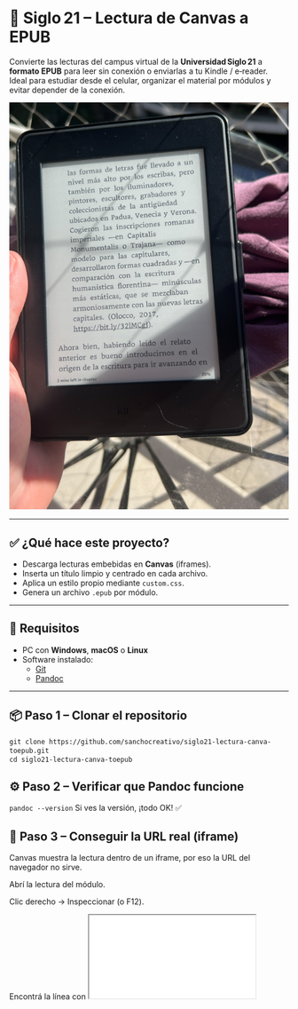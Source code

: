 # 📘 Siglo 21 – Lectura de Canvas a EPUB

Convierte las lecturas del campus virtual de la **Universidad Siglo 21** a **formato EPUB** para leer sin conexión o enviarlas a tu Kindle / e‑reader.  
Ideal para estudiar desde el celular, organizar el material por módulos y evitar depender de la conexión.

![Preview](https://raw.githubusercontent.com/sanchocreativo/siglo21-lectura-canva-toepub/refs/heads/main/Screenshot%202025-05-04%20144217.png)


---

## ✅ ¿Qué hace este proyecto?

- Descarga lecturas embebidas en **Canvas** (iframes).
- Inserta un título limpio y centrado en cada archivo.
- Aplica un estilo propio mediante `custom.css`.
- Genera un archivo `.epub` por módulo.

---

## 🧰 Requisitos

- PC con **Windows**, **macOS** o **Linux**  
- Software instalado:  
  - [Git](https://git-scm.com/downloads)  
  - [Pandoc](https://pandoc.org/installing.html)

---

## 📦 Paso 1 – Clonar el repositorio

```
git clone https://github.com/sanchocreativo/siglo21-lectura-canva-toepub.git
cd siglo21-lectura-canva-toepub
```

## ⚙️ Paso 2 – Verificar que Pandoc funcione

```pandoc --version```
Si ves la versión, ¡todo OK! ✅

##  🔎 Paso 3 – Conseguir la URL real (iframe)
Canvas muestra la lectura dentro de un iframe, por eso la URL del navegador no sirve.

Abrí la lectura del módulo.

Clic derecho → Inspeccionar (o F12).

Encontrá la línea con <iframe src="...">:
![Cómo obtener la URL del iframe](https://raw.githubusercontent.com/sanchocreativo/siglo21-lectura-canva-toepub/main/Screenshot%202025-05-04%20132019.png)



```<iframe src="https://meca.ues21.edu.ar/canvas/0GRADO1A24/tipografia1/L1/index.html">```
Copiá la URL completa de src.
Esa es la URL que debe usar el script.


##  🚀 Paso 4 – Ejecutar el script
5.1 Dar permisos de ejecución

```chmod +x convert_to_epub.sh```
5.2 Lanzar el script

```./convert_to_epub.sh```

##  🚀 Paso 5 Enviar al Kindle

Mandá el .epub a tu dirección @kindle.com
O usá la app oficial Send to Kindle
O sincronizá mediante cable con Calibre

